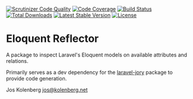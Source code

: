 [![Scrutinizer Code Quality](https://scrutinizer-ci.com/g/joskolenberg/eloquent-reflector/badges/quality-score.png?b=master)](https://scrutinizer-ci.com/g/joskolenberg/eloquent-reflector/?branch=master)
[![Code Coverage](https://scrutinizer-ci.com/g/joskolenberg/eloquent-reflector/badges/coverage.png?b=master)](https://scrutinizer-ci.com/g/joskolenberg/eloquent-reflector/?branch=master)
[![Build Status](https://scrutinizer-ci.com/g/joskolenberg/eloquent-reflector/badges/build.png?b=master)](https://scrutinizer-ci.com/g/joskolenberg/eloquent-reflector/build-status/master)
[![Total Downloads](https://poser.pugx.org/joskolenberg/eloquent-reflector/downloads)](https://packagist.org/packages/joskolenberg/eloquent-reflector)
[![Latest Stable Version](https://poser.pugx.org/joskolenberg/eloquent-reflector/v/stable)](https://packagist.org/packages/joskolenberg/eloquent-reflector)
[![License](https://poser.pugx.org/joskolenberg/eloquent-reflector/license)](https://packagist.org/packages/joskolenberg/eloquent-reflector)

# Eloquent Reflector
A package to inspect Laravel's Eloquent models on available attributes and relations.

Primarily serves as a dev dependency for the [laravel-jory](https://packagist.org/packages/joskolenberg/laravel-jory) package to provide code generation.

Jos Kolenberg <jos@kolenberg.net>